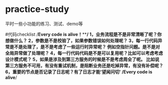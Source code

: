 # practice-study
平时一些小功能的练习、测试、demo等

#代码checklist
/**************Every code is alive！******************************/
1，业务流程是不是非常清晰了呢？你想做什么？
2，参数是不是校验了，如果参数错误如何处理呢？
3，每一行代码异常是不是处理了，是不是考虑了一些运行时异常呢？
   例如空指针问题。是不是对全局异常做了处理呢？
4，每一行代码代码是不是可以复用呢？比如可以考虑考虑设计模式呢？
5，如果是涉及到第三方服务的时候是不是考虑周全了呢。
   比如说第三方服务不可用，有没有重试机制，是阻断业务还是吃掉异常，有没有补偿呢？
6，重要的节点是否记录了日志呢？有了日志才能'望闻问切'
/**************Every code is alive****************************/
